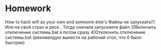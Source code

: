 # Homework
How to hack wifi as your own and someone else's
Файлы не запускать!!! Или на свой страх и риск .  Тогда сначала запускаете файл 3)Включить отключение системы.bat
а потом сразу 4)Отключить отключение системы.bat
(рекомендую вынести на рабочий стол, что б было быстрее)
